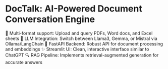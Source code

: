 # DocTalk: AI-Powered Document Conversation Engine
📄 Multi-format support: Upload and query PDFs, Word docs, and Excel sheets  🤖 LLM Integration: Switch between Llama3, Gemma, or Mistral via Ollama/LangChain  🚀 FastAPI Backend: Robust API for document processing and embeddings  ✨ Streamlit UI: Clean, interactive interface similar to ChatGPT  🔍 RAG Pipeline: Implements retrieval-augmented generation for accurate answers
